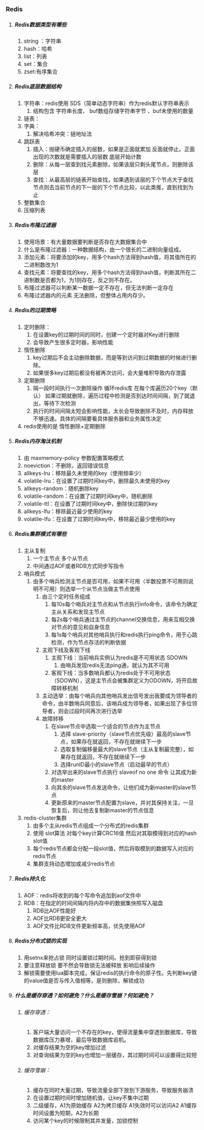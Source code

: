 ### Redis
1. ##### Redis数据类型有哪些
   1. string ：字符串 
   2. hash：哈希   
   3. list：列表   
   4. set：集合
   5. zset:有序集合 
2. ##### Redis底层数据结构
   1. 字符串：redis使用 SDS（简单动态字符串）作为redis默认字符串表示 
      1. 结构包含 字符串长度、 buf数组存储字符串字节 、buf未使用的数量
   2. 链表：
   3. 字典：
      1. 解决哈希冲突：链地址法
   4. 跳跃表
      1. 插入：抛硬币确定插入的层数，如果是正面就累加 反面就停止。正面出现的次数就是需要插入的层数 底层开始计数
      2. 删除：从每一层查到找元素删除，如果该层只剩头尾节点，则删除该层
      3. 查找：从最高层的链表开始查找，如果遇到该层的下个节点大于查找节点则去当前节点的下一层的下个节点比较，以此类推，直到找到为止
   5. 整数集合
   6. 压缩列表
3. ##### Redis布隆过滤器
   1. 使用场景：有大量数据要判断是否存在大数据集合中
   2. 什么是布隆过滤器：一种数据结构，由一个很长的二进制向量组成。
   3. 添加元素：将要添加的key，用多个hash方法得到hash值，将其值所在的二进制数改为1
   4. 查找元素：将要查找的key，用多个hash方法得到hash值，判断其所在二进制数是否都为1，为1则存在，反之则不存在。
   5. 布隆过滤器可以判断某一数据一定不存在，但无法判断一定存在
   6. 布隆过滤器内的元素 无法删除，但整体占用内存少。
4. ##### Redis的过期策略
   1. 定时删除：
      1. 在设置key的过期时间的同时，创建一个定时器对Key进行删除
      2. 会导致产生很多定时器，影响性能
   2. 惰性删除
      1. key过期后不会主动删除数据，而是等到访问到过期数据的时候进行删除。
      2. 如果很多key过期后都没有被再次访问，会大量堆积导致内存泄露
   3. 定期删除
      1. 隔一段时间执行一次删除操作 循环redis库 在每个库遍历20个key（默认） 如果过期就删除，遍历过程中检测是否到达时间间隔，到了就退出，等待下次检测
      2. 执行的时间间隔太短会影响性能，太长会导致删除不及时，内存释放不够迅速。具体的间隔要看具体服务器和业务属性决定
   4. redis使用的是 惰性删除+定期删除
5. ##### Redis内存淘汰机制
   1. 由 maxmemory-policy 参数配置策略模式
   2. noeviction：不删除，返回错误信息
   3. allkeys-lru：移除最久未使用的key（使用频率少）
   4. volatile-lru：在设置了过期时间key中，删除最久未使用的key
   5. allkeys-random：随机删除key
   6. volatile-random：在设置了过期时间key中，随机删除
   7. volatile-ttl：在设置了过期时间key中，删除快过期的key
   8. allkeys-lfu：移除最近最少使用的key
   9. volatile-lfu：在设置了过期时间key中，移除最近最少使用的key
6.  ##### Redis集群模式有哪些
    1.  主从复制
        1.  一个主节点 多个从节点
        2.  中间通过AOF或者RDB方式同步写指令
    2.  哨兵模式
        1.  由多个哨兵检测主节点是否可用，如果不可用（半数投票不可用则说明不可用）则选举一个从节点当做主节点使用
            1.  由三个定时任务组成
                1.  每10s每个哨兵对主节点和从节点执行info命令，该命令为确定主从关系和发现主节点
                2.  每2s每个哨兵通过主节点的channel交换信息，用来互相交换对节点的意见和自身信息
                3.  每1s每个哨兵对其他哨兵执行和redis执行ping命令，用于心跳检测，作为节点存活的判断依据
            2. 主观下线及客观下线
               1. 主观下线：当前哨兵实例认为redis是不可用状态 SDOWN
                  1. 由哨兵发现redis无法ping通，就认为其不可用
               2. 客观下线：当多数哨兵都认为redis处于不可用状态（SDOWN），这是主节点会被集群定义为ODOWN，将开启故障转移机制
            3. 主动选举：由每个哨兵向其他哨兵发出信号发出我要成为领导者的命令，由半数哨兵同意后，该哨兵成为领导者，如果出现了多位领导者，则会过段时间再次进行选举
            4. 故障转移
               1. 在slave节点中选取一个适合的节点作为主节点
                  1. 选择 slave-priority（slave节点优先级）最高的slave节点，如果存在就返回，不存在就继续下一步
                  2. 选取复制偏移量最大的slave节点（主从复制最完整），如果存在就返回，不存在就继续下一步
                  3. 选择runID最小的slave节点（启动最早的节点）
               2. 对选举出来的slave节点执行 slaveof no one 命令 让其成为新的master
               3. 向其余的slave节点发送命令，让他们成为新master的slave节点
               4. 更新原来的master节点配置为slave，并对其保持关注，一旦恢复后，则让他去复制新master的节点信息
    3.  redis-cluster集群
        1.  由多个主从redis节点组成一个分布式的redis集群
        2.  使用 slot算法 对每个key计算CRC16值 然后对其取模得到对应的hash slot值
        3.  每个redis节点都会分配一段slot值，然后将取模到的数据写入对应的redis节点
        4.  集群支持动态增加或减少redis节点
7. ##### Redis持久化
   1. AOF：redis将收到的每个写命令追加到aof文件中
   2. RDB：在指定的时间间隔内将内存中的数据集快照写入磁盘
      1. RDB比AOF性能好
      2. AOF比RDB更安全更大
      3. AOF文件比RDB文件更新频率高，优先使用AOF
8. ##### Redis分布式锁的实现
   1. 用setnx来抢占锁 同时设置锁过期时间。抢到即获得到锁
   2. 要注意释放锁 要不然会导致锁无法被释放 影响后续操作
   3. 解锁需要使用lua脚本完成，保证redis的执行命令的原子性。先判断key键的value值是否与传入值相等，是则删除，解锁成功
9.  ##### 什么是缓存穿透？如何避免？什么是缓存雪崩？何如避免？
       1.  ###### 缓存穿透：
           1.  客户端大量访问一个不存在的key，使得流量集中穿透到数据库，导致数据库压力暴增，最后导致数据库宕机。
           2.  对缓存结果为空的key增加过滤
           3.  对查询结果为空的key也增加一层缓存，其过期时间可以设置得比较短
       2. ###### 缓存雪崩：
           1.  缓存在同时大量过期，导致流量全部下放到下游服务，导致服务崩溃
           2.  在设置过期时间时增加随机值，让key不集中过期
           3.  二级缓存，A1为原始缓存 A2为拷贝缓存 A1失效时可以访问A2 A1缓存时间设置为短期，A2为长期
           4.  访问某个key的时候限制其并发量，加锁控制